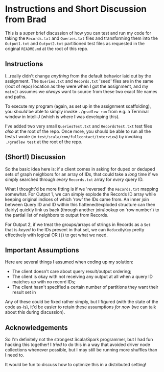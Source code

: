 # Instructions and Short Discussion from Brad

This is a _super_ brief discussion of how you can test and run my code for taking the `Records.txt` and `Queries.txt` files and transforming them into the `Output1.txt` and `Output2.txt` partitioned test files as requested in the original `README.md` at the root of this repo.

## Instructions

I...really didn't change _anything_ from the default behavior laid out by the assignment. The `Queries.txt` and `Records.txt` 'seed' files are in the same (root of repo) location as they were when I got the assignment, and my `main()` assumes we _always_ want to source from these two exact file names and paths.

To execute my program (again, as set up in the assignment scaffolding), you _should_ be able to simply invoke `./gradlew run` from e.g. a Terminal window in IntelliJ (which is where I was developing this).

I've added two very small `QueriesTest.txt` and `RecordsTest.txt` test files _also_ at the root of the repo. Once more, you should be able to run all the tests I wrote (in `test/scala/com/fullcontact/interview`) by invoking `./gradlew test` at the root of the repo.

## (Short!) Discussion

So the basic idea here is: if a client comes in asking for duped or deduped sets of graph neighbors for an array of IDs, that could take a _long_ time if we simply searched through _every_ `Records.txt` array for _every_ query ID.

What I thought'd be more fitting is if we 'reversed' the `Records.txt` mapping somewhat. For Output 1, we can simply explode the Records ID array while keeping original indices of which 'row' the IDs came from. An inner join between Query ID and ID within this flattened/exploded structure can then (fairly) quickly link us back (through another join/lookup on 'row number') to the partial list of neighbors to output from Records.

For Output 2, if we treat the groups/arrays of strings in Records as a `Set` that is _keyed_ to the IDs present in that set, we can `ReduceByKey` pretty effectively with logical OR (`|`) to get what we need.

## Important Assumptions

Here are several things I assumed when coding up my solution:

* The client doesn't care about query result/output ordering;
* The client is okay with not receiving any output at all when a query ID matches up with no record IDs;
* The client hasn't specified a certain number of partitions they want their result set in

Any of these could be fixed rather simply, but I figured (with the state of the code as-is), it'd be easier to retain these assumptions _for now_ (we can talk about this during discussion).

## Acknowledgements

So I'm definitely not the strongest Scala/Spark programmer, but I had fun hacking this together! I _tried_ to do this in a way that avoided driver node collections whenever possible, but I may still be running more shuffles than I need to.

It would be fun to discuss how to optimize this in a distributed setting!
